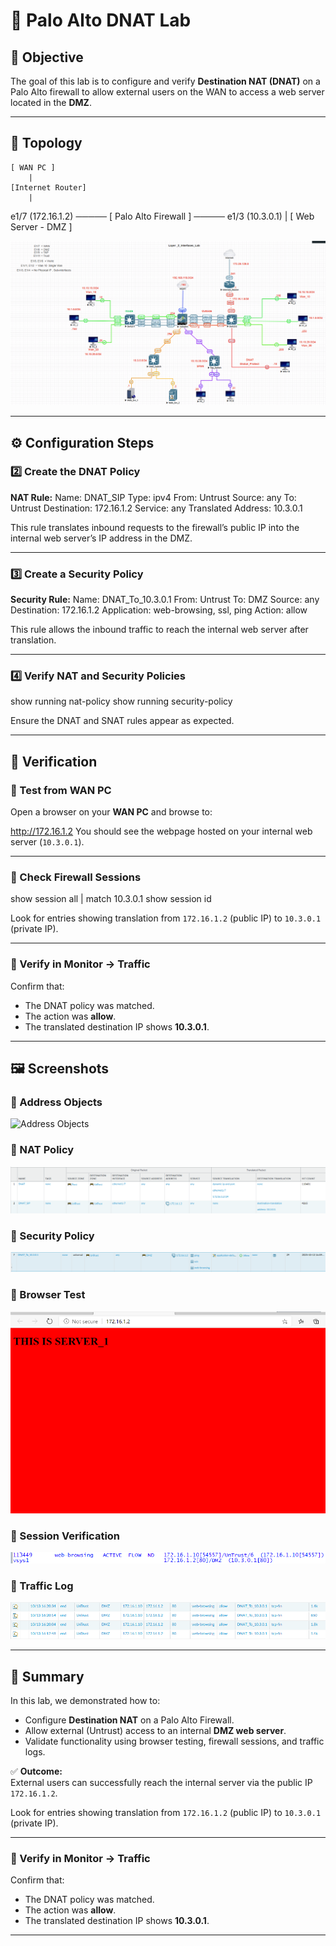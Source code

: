 # 🧱 Palo Alto DNAT Lab

## 🎯 Objective
The goal of this lab is to configure and verify **Destination NAT (DNAT)** on a Palo Alto firewall to allow external users on the WAN to access a web server located in the **DMZ**.

---

## 🧩 Topology

    [ WAN PC ] 
        |
    [Internet Router]
        |
   e1/7 (172.16.1.2) ───── [ Palo Alto Firewall ] ───── e1/3 (10.3.0.1)
                                |
                               [ Web Server - DMZ ]


![Topology](../assets/screenshots/dnat/topology.png)

---

## ⚙️ Configuration Steps

### 2️⃣ Create the DNAT Policy
**NAT Rule:**
Name: DNAT_SIP
Type: ipv4
From: Untrust
Source: any
To: Untrust
Destination: 172.16.1.2
Service: any
Translated Address: 10.3.0.1

This rule translates inbound requests to the firewall’s public IP into the internal web server’s IP address in the DMZ.

---

### 3️⃣ Create a Security Policy
**Security Rule:**
Name: DNAT_To_10.3.0.1
From: Untrust
To: DMZ
Source: any
Destination: 172.16.1.2
Application: web-browsing, ssl, ping
Action: allow

This rule allows the inbound traffic to reach the internal web server after translation.

---

### 4️⃣ Verify NAT and Security Policies
show running nat-policy
show running security-policy

Ensure the DNAT and SNAT rules appear as expected.

---

## 🧪 Verification

### 🔹 Test from WAN PC
Open a browser on your **WAN PC** and browse to:

http://172.16.1.2
You should see the webpage hosted on your internal web server (`10.3.0.1`).

---

### 🔹 Check Firewall Sessions
show session all | match 10.3.0.1
show session id <session-id>

Look for entries showing translation from `172.16.1.2` (public IP) to `10.3.0.1` (private IP).

---

### 🔹 Verify in Monitor → Traffic
Confirm that:
- The DNAT policy was matched.
- The action was **allow**.
- The translated destination IP shows **10.3.0.1**.

---

## 🖼️ Screenshots

### 🔹 Address Objects
![Address Objects](../assets/screenshots/dnat/address-objects.png)

### 🔹 NAT Policy
![NAT Policy](../assets/screenshots/dnat/nat-policy.png)

### 🔹 Security Policy
![Security Policy](../assets/screenshots/dnat/security-policy.png)

### 🔹 Browser Test
![Browser Test](../assets/screenshots/dnat/browser-test.png)

### 🔹 Session Verification
![Session Verification](../assets/screenshots/dnat/session-verify.png)

### 🔹 Traffic Log
![Traffic Log](../assets/screenshots/dnat/traffic-log.png)

---

## 🧾 Summary
In this lab, we demonstrated how to:
- Configure **Destination NAT** on a Palo Alto Firewall.
- Allow external (Untrust) access to an internal **DMZ web server**.
- Validate functionality using browser testing, firewall sessions, and traffic logs.

✅ **Outcome:**  
External users can successfully reach the internal server via the public IP `172.16.1.2`.

Look for entries showing translation from `172.16.1.2` (public IP) to `10.3.0.1` (private IP).

---

### 🔹 Verify in Monitor → Traffic
Confirm that:
- The DNAT policy was matched.
- The action was **allow**.
- The translated destination IP shows **10.3.0.1**.

---
